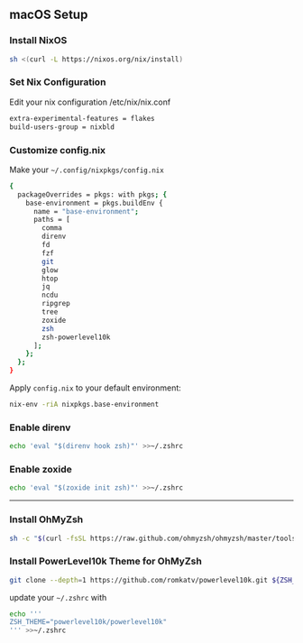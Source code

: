 ## macOS Setup

### Install NixOS
```sh
sh <(curl -L https://nixos.org/nix/install)
```

### Set Nix Configuration
Edit your nix configuration /etc/nix/nix.conf
```sh
extra-experimental-features = flakes
build-users-group = nixbld
```

### Customize config.nix
Make your `~/.config/nixpkgs/config.nix`
```sh
{
  packageOverrides = pkgs: with pkgs; {
    base-environment = pkgs.buildEnv {
      name = "base-environment";
      paths = [
        comma
        direnv
        fd
        fzf
        git
        glow
        htop
        jq
        ncdu
        ripgrep
        tree
        zoxide
        zsh
        zsh-powerlevel10k
      ];
    };
  };
}
```

Apply `config.nix` to your default environment:
```sh
nix-env -riA nixpkgs.base-environment
```

### Enable direnv
```sh
echo 'eval "$(direnv hook zsh)"' >>~/.zshrc
```

### Enable zoxide
```sh
echo 'eval "$(zoxide init zsh)"' >>~/.zshrc
```

---


### Install OhMyZsh
```sh
sh -c "$(curl -fsSL https://raw.github.com/ohmyzsh/ohmyzsh/master/tools/install.sh)"
```

### Install PowerLevel10k Theme for OhMyZsh
```sh
git clone --depth=1 https://github.com/romkatv/powerlevel10k.git ${ZSH_CUSTOM:-$HOME/.oh-my-zsh/custom}/themes/powerlevel10k
```

update your `~/.zshrc` with
```sh
echo '''
ZSH_THEME="powerlevel10k/powerlevel10k"
''' >>~/.zshrc
```
